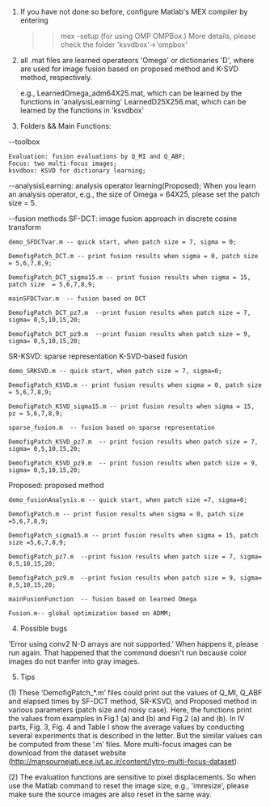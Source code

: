 
1. If you have not done so before, configure Matlab's MEX compiler by entering

    >> mex -setup 
   (for using OMP OMPBox.)
   More details, please check the folder 'ksvdbox'->'ompbox'

2. all .mat files are learned operateors 'Omega' or dictionaries 'D', where are used for image fusion based on proposed method and K-SVD method, respectively. 


   e.g., LearnedOmega_adm64X25.mat, which can be learned by the functions in 'analysisLearning'
         LearnedD25X256.mat, which can be learned by the functions in 'ksvdbox'

3. Folders && Main Functions:

--toolbox

    Evaluation: fusion evaluations by Q_MI and Q_ABF;
    Focus: two multi-focus images;
    ksvdbox: KSVD for dictionary learning;

--analysisLearning: analysis operator learning(Proposed); When you learn an analysis operator, e.g., the size of Omega = 64X25, please set the patch size = 5. 

--fusion methods
SF-DCT: image fusion approach in discrete cosine transform

    demo_SFDCTvar.m -- quick start, when patch size = 7, sigma = 0;
    
    DemofigPatch_DCT.m -- print fusion results when sigma = 0, patch size = 5,6,7,8,9;
    
    DemofigPatch_DCT_sigma15.m -- print fusion results when sigma = 15, patch size  = 5,6,7,8,9;
    
    mainSFDCTvar.m  -- fusion based on DCT
    
    DemofigPatch_DCT_pz7.m  --print fusion results when patch size = 7, sigma= 0,5,10,15,20; 
    
    DemofigPatch_DCT_pz9.m  --print fusion results when patch size = 9, sigma= 0,5,10,15,20; 


SR-KSVD: sparse representation K-SVD-based fusion

    demo_SRKSVD.m -- quick start, when patch size = 7, sigma=0;
    
    DemofigPatch_KSVD.m -- print fusion results when sigma = 0, patch size = 5,6,7,8,9;
    
    DemofigPatch_KSVD_sigma15.m -- print fusion results when sigma = 15, pz = 5,6,7,8,9;
    
    sparse_fusion.m  -- fusion based on sparse representation
    
    DemofigPatch_KSVD_pz7.m  -- print fusion results when patch size = 7, sigma= 0,5,10,15,20; 
    
    DemofigPatch_KSVD_pz9.m  -- print fusion results when patch size = 9, sigma= 0,5,10,15,20; 


Proposed: proposed method

    demo_fusionAnalysis.m -- quick start, when patch size =7, sigma=0;
    
    DemofigPatch.m -- print fusion results when sigma = 0, patch size =5,6,7,8,9;
    
    DemofigPatch_sigma15.m -- print fusion results when sigma = 15, patch size =5,6,7,8,9;
    
    DemofigPatch_pz7.m  --print fusion results when patch size = 7, sigma= 0,5,10,15,20; 
    
    DemofigPatch_pz9.m  --print fusion results when patch size = 9, sigma= 0,5,10,15,20; 

    mainFusionFunction  -- fusion based on learned Omega
    
    Fusion.m-- global optimization based on ADMM;

4. Possible bugs

  'Error using conv2 N-D arrays are not supported.'  When happens it, please run again. 
   That happened that the commond doesn't run because color images do not tranfer into gray images.

5. Tips

(1) These ‘DemofigPatch_*.m’ files could print out the values of Q_MI, Q_ABF and elapsed times by SF-DCT method, SR-KSVD, and Proposed method in various parameters (patch size and noisy case). Here, the functions print the values from examples in Fig.1 (a) and (b) and Fig.2 (a) and (b). In IV parts, Fig. 3, Fig. 4 and Table I show the average values by conducting several experiments that is described in the letter. But the similar values can be computed from these ‘.m’ files. More multi-focus images can be download from the dataset website (http://mansournejati.ece.iut.ac.ir/content/lytro-multi-focus-dataset). 

(2) The evaluation functions are sensitive to pixel displacements. So when use the Matlab command to reset the image size, e.g., 'imresize', please make sure the source images are also reset in the same way. 

